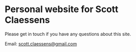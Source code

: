 # Personal website for Scott Claessens

Please get in touch if you have any questions about this site.

Email: scott.claessens@gmail.com
